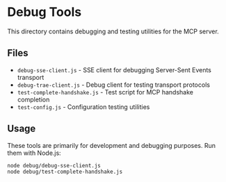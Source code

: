 # Debug Tools

This directory contains debugging and testing utilities for the MCP server.

## Files

- `debug-sse-client.js` - SSE client for debugging Server-Sent Events transport
- `debug-trae-client.js` - Debug client for testing transport protocols  
- `test-complete-handshake.js` - Test script for MCP handshake completion
- `test-config.js` - Configuration testing utilities

## Usage

These tools are primarily for development and debugging purposes. Run them with Node.js:

```bash
node debug/debug-sse-client.js
node debug/test-complete-handshake.js
```